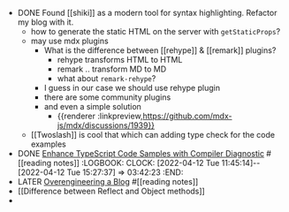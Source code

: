 - DONE Found [[shiki]] as a modern tool for syntax highlighting. Refactor my blog with it.
	- how to generate the static HTML on the server with `getStaticProps`?
	- may use mdx plugins
		- What is the difference between [[rehype]] & [[remark]] plugins?
			- rehype transforms HTML to HTML
			- remark .. transform MD to MD
			- what about `remark-rehype`?
		- I guess in our case we should use rehype plugin
		- there are some community plugins
		- and even a simple solution
			- {{renderer :linkpreview,https://github.com/mdx-js/mdx/discussions/1939}}
	- [[Twoslash]] is cool that which can adding type check for the code examples
- DONE [Enhance TypeScript Code Samples with Compiler Diagnostic](https://fatihkalifa.com/typescript-twoslash) #[[reading notes]]
  :LOGBOOK:
  CLOCK: [2022-04-12 Tue 11:45:14]--[2022-04-12 Tue 15:27:37] =>  03:42:23
  :END:
- LATER [Overengineering a Blog](https://blog.andrewbran.ch/overengineering-a-blog/) #[[reading notes]]
- [[Difference between Reflect and Object methods]]
-